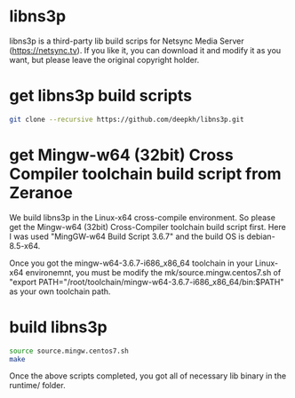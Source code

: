 # libns3p

libns3p is a third-party lib build scrips for Netsync Media Server (https://netsync.tv). If you like it, you can download it and modify it as you want, but please leave the original copyright holder.

# get libns3p build scripts
```sh
git clone --recursive https://github.com/deepkh/libns3p.git
```

# get Mingw-w64 (32bit) Cross Compiler toolchain build script from Zeranoe

We build libns3p in the Linux-x64 cross-compile environment. So please get the Mingw-w64 (32bit) Cross-Compiler toolchain build script first. Here I was used "MingGW-w64 Build Script 3.6.7" and the build OS is debian-8.5-x64.

Once you got the mingw-w64-3.6.7-i686_x86_64 toolchain in your Linux-x64 environemnt, you must be modify the mk/source.mingw.centos7.sh of "export PATH="/root/toolchain/mingw-w64-3.6.7-i686_x86_64/bin:$PATH" as your own toolchain path.

# build libns3p
```sh
source source.mingw.centos7.sh
make
```

Once the above scripts completed, you got all of necessary lib binary in the runtime/ folder.


